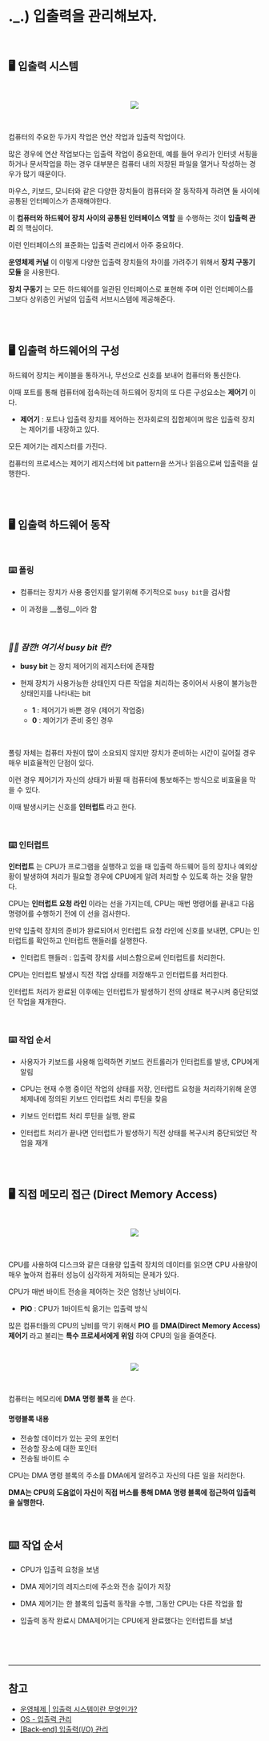 # ._.) 입출력을 관리해보자.

<br/>

## 🖥 입출력 시스템

<br/>

<p align="center">
<img src="./img/IoManagement.png">
</p>

<br/>

컴퓨터의 주요한 두가지 작업은 연산 작업과 입출력 작업이다.

많은 경우에 연산 작업보다는 입출력 작업이 중요한데, 예를 들어 우리가 인터넷 서핑을 하거나 문서작업을 하는 경우 대부분은 컴퓨터 내의 저장된 파일을 열거나 작성하는 경우가 많기 때문이다.

마우스, 키보드, 모니터와 같은 다양한 장치들이 컴퓨터와 잘 동작하게 하려면 둘 사이에 공통된 인터페이스가 존재해야한다.

이 __컴퓨터와 하드웨어 장치 사이의 공통된 인터페이스 역할__ 을 수행하는 것이 __입출력 관리__ 의 핵심이다.

이런 인터페이스의 표준화는 입출력 관리에서 아주 중요하다.

__운영체제 커널__ 이 이렇게 다양한 입출력 장치들의 차이를 가려주기 위해서 __장치 구동기 모듈__ 을 사용한다.

__장치 구동기__ 는 모든 하드웨어를 일관된 인터페이스로 표현해 주며 이런 인터페이스를 그보다 상위층인 커널의 입출력 서브시스템에 제공해준다.

<br/><br/>

## 🖥 입출력 하드웨어의 구성

하드웨어 장치는 케이블을 통하거나, 무선으로 신호를 보내어 컴퓨터와 통신한다.

이때 포트를 통해 컴퓨터에 접속하는데 하드웨어 장치의 또 다른 구성요소는 __제어기__ 이다.

* __제어기__ : 포트나 입출력 장치를 제어하는 전자회로의 집합체이며 많은 입출력 장치는 제어기를 내장하고 있다.

모든 제어기는 레지스터를 가진다.

컴퓨터의 프로세스는 제어기 레지스터에 bit pattern을 쓰거나 읽음으로써 입출력을 실행한다.

<br/><br/>

## 🖥 입출력 하드웨어 동작

<br/>

### ⌨️ 폴링

* 컴퓨터는 장치가 사용 중인지를 알기위해 주기적으로 `busy bit`을 검사함

* 이 과정을 __폴링__이라 함

<br/>

### _🖐🏻 잠깐! 여기서 __busy bit__ 란?_

* __busy bit__ 는 장치 제어기의 레지스터에 존재함

* 현재 장치가 사용가능한 상태인지 다른 작업을 처리하는 중이어서 사용이 불가능한 상태인지를 나타내는 bit

    * __1__ : 제어기가 바쁜 경우 (제어기 작업중)
    * __0__ : 제어기가 준비 중인 경우

<br/>

폴링 자체는 컴퓨터 자원이 많이 소요되지 않지만 장치가 준비하는 시간이 길어질 경우 매우 비효율적인 단점이 있다.

이런 경우 제어기가 자신의 상태가 바뀔 때 컴퓨터에 통보해주는 방식으로 비효율을 막을 수 있다.

이때 발생시키는 신호를 __인터럽트__ 라고 한다.

<br/>

### ⌨️ 인터럽트

__인터럽트__ 는 CPU가 프로그램을 실행하고 있을 때 입출력 하드웨어 등의 장치나 예외상황이 발생하여 처리가 필요할 경우에 CPU에게 알려 처리할 수 있도록 하는 것을 말한다.

CPU는 __인터럽트 요청 라인__ 이라는 선을 가지는데, CPU는 매번 명령어를 끝내고 다음 명령어를 수행하기 전에 이 선을 검사한다.

만약 입출력 장치의 준비가 완료되어서 인터럽트 요청 라인에 신호를 보내면, CPU는 인터럽트를 확인하고 인터럽트 핸들러를 실행한다.

* 인터럽트 핸들러 : 입출력 장치를 서비스함으로써 인터럽트를 처리한다.

CPU는 인터럽트 발생시 직전 작업 상태를 저장해두고 인터럽트를 처리한다.

인터럽트 처리가 완료된 이후에는 인터럽트가 발생하기 전의 상태로 복구시켜 중단되었던 작업을 재개한다.

<br/>

### ⌨️ 작업 순서

* 사용자가 키보드를 사용해 입력하면 키보드 컨트롤러가 인터럽트를 발생, CPU에게 알림

* CPU는 현재 수행 중이던 작업의 상태를 저장, 인터럽트 요청을 처리하기위해 운영체제내에 정의된 키보드 인터럽트 처리 루틴을 찾음

* 키보드 인터럽트 처리 루틴을 실행, 완료

* 인터럽트 처리가 끝나면 인터럽트가 발생하기 직전 상태를 복구시켜 중단되었던 작업을 재개

<br/><br/>

## 🖥 직접 메모리 접근 (Direct Memory Access)

<br/>

<p align="center">
<img src="./img/DMA.png">
</p>

<br/>

CPU를 사용하여 디스크와 같은 대용량 입출력 장치의 데이터를 읽으면 CPU 사용량이 매우 높아져 컴퓨터 성능이 심각하게 저하되는 문제가 있다.

CPU가 매번 바이트 전송을 제어하는 것은 엄청난 낭비이다.

* __PIO__ : CPU가 1바이트씩 옮기는 입출력 방식

많은 컴퓨터들의 CPU의 낭비를 막기 위해서 __PIO__ 를 __DMA(Direct Memory Access) 제어기__ 라고 불리는 __특수 프로세서에게 위임__ 하여 CPU의 일을 줄여준다.

<br/>

<p align="center">
<img src="./img/DMA2.png">
</p>

<br/>

컴퓨터는 메모리에 __DMA 명령 블록__ 을 쓴다.

#### 명령블록 내용
* 전송할 데이터가 있는 곳의 포인터
* 전송할 장소에 대한 포인터
* 전송될 바이트 수

CPU는 DMA 명령 블록의 주소를 DMA에게 알려주고 자신의 다른 일을 처리한다.

__DMA는 CPU의 도움없이 자신이 직접 버스를 통해 DMA 명령 블록에 접근하여 입출력을 실행한다.__

<br/>

## ⌨️ 작업 순서
* CPU가 입출력 요청을 보냄

* DMA 제어기의 레지스터에 주소와 전송 길이가 저장

* DMA 제어기는 한 블록의 입출력 동작을 수행, 그동안 CPU는 다른 작업을 함

* 입출력 동작 완료시 DMA제어기는 CPU에게 완료했다는 인터럽트를 보냄

<br/><br/><br/>
*** 

## 참고

* [운영체제 | 입출력 시스템이란 무엇인가?](https://frontalnh.github.io/2018/04/03/%EC%9A%B4%EC%98%81%EC%B2%B4%EC%A0%9C-%EC%9E%85%EC%B6%9C%EB%A0%A5-%EC%8B%9C%EC%8A%A4%ED%85%9C/)
* [OS - 입출력 관리](https://velog.io/@yonii/OS-%EC%9E%85%EC%B6%9C%EB%A0%A5-%EA%B4%80%EB%A6%AC)
* [[Back-end] 입출력(I/O) 관리](https://velog.io/@ragi/Back-end-%EC%9E%85%EC%B6%9C%EB%A0%A5IO-%EA%B4%80%EB%A6%AC)

